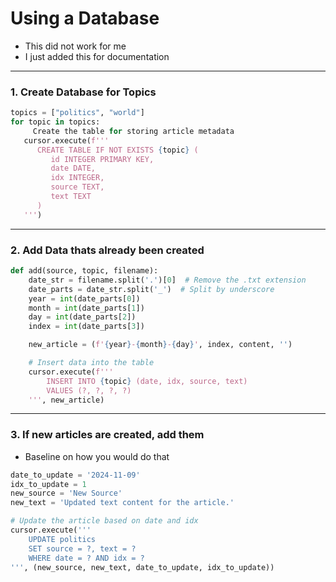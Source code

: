 # Using a Database

- This did not work for me
- I just added this for documentation

---

### 1. Create Database for Topics

```python
topics = ["politics", "world"]
for topic in topics:
     Create the table for storing article metadata
   cursor.execute(f'''
      CREATE TABLE IF NOT EXISTS {topic} (
         id INTEGER PRIMARY KEY,
         date DATE,
         idx INTEGER,
         source TEXT,
         text TEXT
      )
   ''')
```

---

### 2. Add Data thats already been created

```python
def add(source, topic, filename):
    date_str = filename.split('.')[0]  # Remove the .txt extension
    date_parts = date_str.split('_')  # Split by underscore
    year = int(date_parts[0])
    month = int(date_parts[1])
    day = int(date_parts[2])
    index = int(date_parts[3])

    new_article = (f'{year}-{month}-{day}', index, content, '')

    # Insert data into the table
    cursor.execute(f'''
        INSERT INTO {topic} (date, idx, source, text)
        VALUES (?, ?, ?, ?)
    ''', new_article)
```

---

### 3. If new articles are created, add them

- Baseline on how you would do that

```python
date_to_update = '2024-11-09'
idx_to_update = 1
new_source = 'New Source'
new_text = 'Updated text content for the article.'

# Update the article based on date and idx
cursor.execute('''
    UPDATE politics
    SET source = ?, text = ?
    WHERE date = ? AND idx = ?
''', (new_source, new_text, date_to_update, idx_to_update))
```
